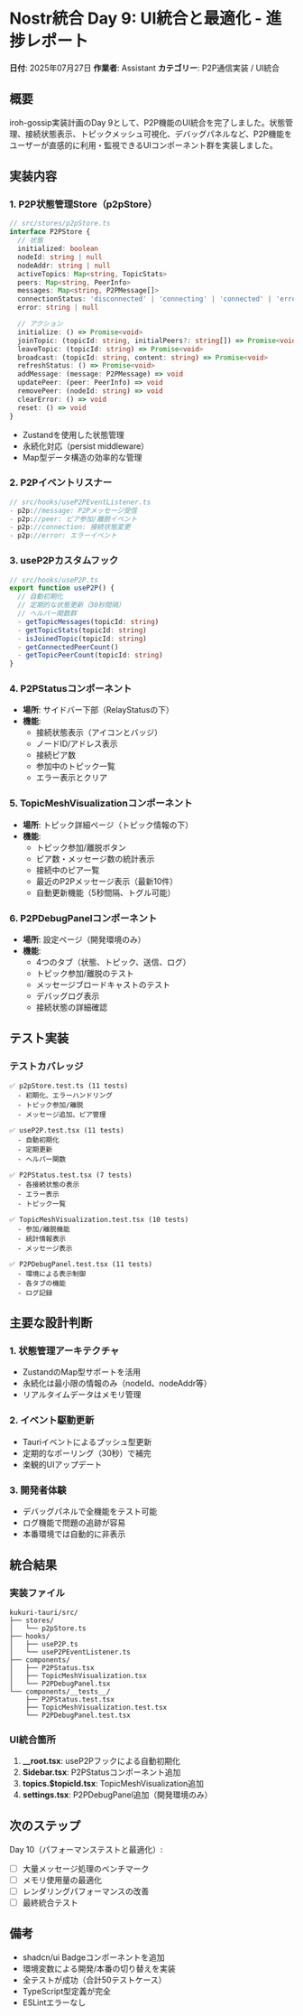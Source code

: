 # Nostr統合 Day 9: UI統合と最適化 - 進捗レポート

**日付**: 2025年07月27日
**作業者**: Assistant
**カテゴリー**: P2P通信実装 / UI統合

## 概要

iroh-gossip実装計画のDay 9として、P2P機能のUI統合を完了しました。状態管理、接続状態表示、トピックメッシュ可視化、デバッグパネルなど、P2P機能をユーザーが直感的に利用・監視できるUIコンポーネント群を実装しました。

## 実装内容

### 1. P2P状態管理Store（p2pStore）

```typescript
// src/stores/p2pStore.ts
interface P2PStore {
  // 状態
  initialized: boolean
  nodeId: string | null
  nodeAddr: string | null
  activeTopics: Map<string, TopicStats>
  peers: Map<string, PeerInfo>
  messages: Map<string, P2PMessage[]>
  connectionStatus: 'disconnected' | 'connecting' | 'connected' | 'error'
  error: string | null

  // アクション
  initialize: () => Promise<void>
  joinTopic: (topicId: string, initialPeers?: string[]) => Promise<void>
  leaveTopic: (topicId: string) => Promise<void>
  broadcast: (topicId: string, content: string) => Promise<void>
  refreshStatus: () => Promise<void>
  addMessage: (message: P2PMessage) => void
  updatePeer: (peer: PeerInfo) => void
  removePeer: (nodeId: string) => void
  clearError: () => void
  reset: () => void
}
```

- Zustandを使用した状態管理
- 永続化対応（persist middleware）
- Map型データ構造の効率的な管理

### 2. P2Pイベントリスナー

```typescript
// src/hooks/useP2PEventListener.ts
- p2p://message: P2Pメッセージ受信
- p2p://peer: ピア参加/離脱イベント
- p2p://connection: 接続状態変更
- p2p://error: エラーイベント
```

### 3. useP2Pカスタムフック

```typescript
// src/hooks/useP2P.ts
export function useP2P() {
  // 自動初期化
  // 定期的な状態更新（30秒間隔）
  // ヘルパー関数群
  - getTopicMessages(topicId: string)
  - getTopicStats(topicId: string)
  - isJoinedTopic(topicId: string)
  - getConnectedPeerCount()
  - getTopicPeerCount(topicId: string)
}
```

### 4. P2PStatusコンポーネント

- **場所**: サイドバー下部（RelayStatusの下）
- **機能**:
  - 接続状態表示（アイコンとバッジ）
  - ノードID/アドレス表示
  - 接続ピア数
  - 参加中のトピック一覧
  - エラー表示とクリア

### 5. TopicMeshVisualizationコンポーネント

- **場所**: トピック詳細ページ（トピック情報の下）
- **機能**:
  - トピック参加/離脱ボタン
  - ピア数・メッセージ数の統計表示
  - 接続中のピア一覧
  - 最近のP2Pメッセージ表示（最新10件）
  - 自動更新機能（5秒間隔、トグル可能）

### 6. P2PDebugPanelコンポーネント

- **場所**: 設定ページ（開発環境のみ）
- **機能**:
  - 4つのタブ（状態、トピック、送信、ログ）
  - トピック参加/離脱のテスト
  - メッセージブロードキャストのテスト
  - デバッグログ表示
  - 接続状態の詳細確認

## テスト実装

### テストカバレッジ

```
✅ p2pStore.test.ts (11 tests)
  - 初期化、エラーハンドリング
  - トピック参加/離脱
  - メッセージ追加、ピア管理

✅ useP2P.test.tsx (11 tests)  
  - 自動初期化
  - 定期更新
  - ヘルパー関数

✅ P2PStatus.test.tsx (7 tests)
  - 各接続状態の表示
  - エラー表示
  - トピック一覧

✅ TopicMeshVisualization.test.tsx (10 tests)
  - 参加/離脱機能
  - 統計情報表示
  - メッセージ表示

✅ P2PDebugPanel.test.tsx (11 tests)
  - 環境による表示制御
  - 各タブの機能
  - ログ記録
```

## 主要な設計判断

### 1. 状態管理アーキテクチャ
- ZustandのMap型サポートを活用
- 永続化は最小限の情報のみ（nodeId、nodeAddr等）
- リアルタイムデータはメモリ管理

### 2. イベント駆動更新
- Tauriイベントによるプッシュ型更新
- 定期的なポーリング（30秒）で補完
- 楽観的UIアップデート

### 3. 開発者体験
- デバッグパネルで全機能をテスト可能
- ログ機能で問題の追跡が容易
- 本番環境では自動的に非表示

## 統合結果

### 実装ファイル
```
kukuri-tauri/src/
├── stores/
│   └── p2pStore.ts
├── hooks/
│   ├── useP2P.ts
│   └── useP2PEventListener.ts
├── components/
│   ├── P2PStatus.tsx
│   ├── TopicMeshVisualization.tsx
│   └── P2PDebugPanel.tsx
└── components/__tests__/
    ├── P2PStatus.test.tsx
    ├── TopicMeshVisualization.test.tsx
    └── P2PDebugPanel.test.tsx
```

### UI統合箇所
1. **__root.tsx**: useP2Pフックによる自動初期化
2. **Sidebar.tsx**: P2PStatusコンポーネント追加
3. **topics.$topicId.tsx**: TopicMeshVisualization追加
4. **settings.tsx**: P2PDebugPanel追加（開発環境のみ）

## 次のステップ

Day 10（パフォーマンステストと最適化）:
- [ ] 大量メッセージ処理のベンチマーク
- [ ] メモリ使用量の最適化
- [ ] レンダリングパフォーマンスの改善
- [ ] 最終統合テスト

## 備考

- shadcn/ui Badgeコンポーネントを追加
- 環境変数による開発/本番の切り替えを実装
- 全テストが成功（合計50テストケース）
- TypeScript型定義が完全
- ESLintエラーなし